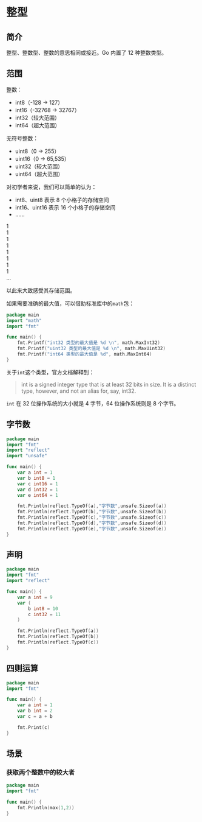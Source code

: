 # 整型

## 简介

整型、整数型、整数的意思相同或接近。Go 内置了 12 种整数类型。

## 范围

整数：

- int8（-128 -> 127）
- int16（-32768 -> 32767）
- int32（较大范围）
- int64（超大范围）

无符号整数：

- uint8（0 -> 255）
- uint16（0 -> 65,535）
- uint32（较大范围）
- uint64（超大范围）

对初学者来说，我们可以简单的认为：

- int8、uint8 表示 8 个小格子的存储空间
- int16、uint16 表示 16 个小格子的存储空间
- ......

<div class="flex flex-row gap-1">
<div class="brick-cyan w-8">1</div>
<div class="brick w-8">1</div>
<div class="brick w-8">1</div>
<div class="brick w-8">1</div>
<div class="brick w-8">1</div>
<div class="brick w-8">1</div>
<div class="brick w-8">1</div>
<div class="brick w-8">1</div>
<div class="brick w-8">...</div>
</div>

以此来大致感受其存储范围。

如果需要准确的最大值，可以借助标准库中的`math`包：

<div class="run"></div>

```go
package main
import "math"
import "fmt"

func main() {
	fmt.Printf("int32 类型的最大值是 %d \n", math.MaxInt32)
	fmt.Printf("uint32 类型的最大值是 %d \n", math.MaxUint32)
	fmt.Printf("int64 类型的最大值是 %d", math.MaxInt64)
}
```

关于`int`这个类型，官方文档解释到：

> int is a signed integer type that is at least 32 bits in size. It is a distinct type, however, and not an alias for, say, int32.

`int` 在 32 位操作系统的大小就是 4 字节，64 位操作系统则是 8 个字节。

## 字节数

<div class="run"></div>

```go
package main
import "fmt"
import "reflect"
import "unsafe"

func main() {
	var a int = 1
	var b int8 = 1
	var c int16 = 1
	var d int32 = 1
	var e int64 = 1

	fmt.Println(reflect.TypeOf(a),"字节数",unsafe.Sizeof(a))
	fmt.Println(reflect.TypeOf(b),"字节数",unsafe.Sizeof(b))
	fmt.Println(reflect.TypeOf(c),"字节数",unsafe.Sizeof(c))
	fmt.Println(reflect.TypeOf(d),"字节数",unsafe.Sizeof(d))
	fmt.Println(reflect.TypeOf(e),"字节数",unsafe.Sizeof(e))
}
```

## 声明

<div class="run"></div>

```go
package main
import "fmt"
import "reflect"

func main() {
	var a int = 9
	var (
		b int8 = 10
		c int32 = 11
	)

	fmt.Println(reflect.TypeOf(a))
	fmt.Println(reflect.TypeOf(b))
	fmt.Println(reflect.TypeOf(c))
}
```

## 四则运算

<div class="run"></div>

```go
package main
import "fmt"

func main() {
	var a int = 1
	var b int = 2
	var c = a + b

	fmt.Print(c)
}
```

## 场景

### 获取两个整数中的较大者

<div class="run"></div>

```go
package main
import "fmt"

func main() {
	fmt.Println(max(1,2))
}
```

